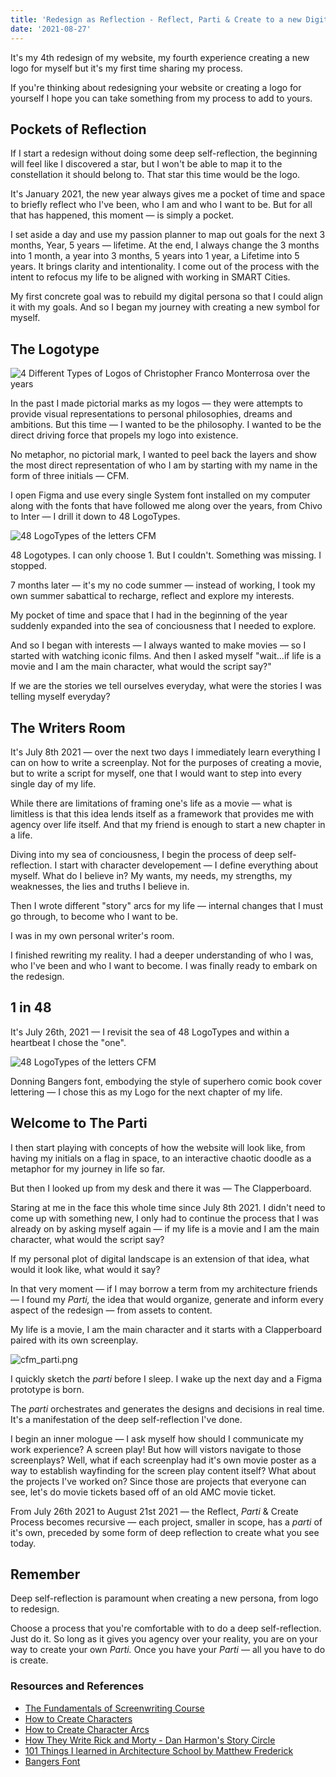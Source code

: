 ```yaml
---
title: 'Redesign as Reflection - Reflect, Parti & Create to a new Digital Persona'
date: '2021-08-27'
---
```


It's my 4th redesign of my website, my fourth experience creating a new logo for myself but it's my first time sharing my process.

If you're thinking about redesigning your website or creating a logo for yourself I hope you can take something from my process to add to yours.

## Pockets of Reflection

If I start a redesign without doing some deep self-reflection, the beginning will feel like I discovered a star, but I won't be able to map it to the constellation it should belong to. That star this time would be the logo.

It's January 2021, the new year always gives me a pocket of time and space to briefly reflect who I've been, who I am and who I want to be. But for all that has happened, this moment — is simply a pocket.

I set aside a day and use my passion planner to map out goals for the next 3 months, Year, 5 years — lifetime. At the end, I always change the 3 months into 1 month, a year into 3 months, 5 years into 1 year, a Lifetime into 5 years. It brings clarity and intentionality. I come out of the process with the intent to refocus my life to be aligned with working in SMART Cities.

My first concrete goal was to rebuild my digital persona so that I could align it with my goals. And so I began my journey with creating a new symbol for myself.

## The Logotype

![4 Different Types of Logos of Christopher Franco Monterrosa over the years](/images/writing/cfm_past_logos.png)

In the past I made pictorial marks as my logos — they were attempts to provide visual representations to personal philosophies, dreams and ambitions. But this time — I wanted to be the philosophy. I wanted to be the direct driving force that propels my logo into existence.

No metaphor, no pictorial mark, I wanted to peel back the layers and show the most direct representation of who I am by starting with my name in the form of three initials — CFM.

I open Figma and use every single System font installed on my computer along with the fonts that have followed me along over the years, from Chivo to Inter — I drill it down to 48 LogoTypes.

![48 LogoTypes of the letters CFM](/images/writing/48_cfm_logos.png)

48 Logotypes. I can only choose 1. But I couldn't. Something was missing. I stopped.

7 months later — it's my no code summer — instead of working, I took my own summer sabattical to recharge, reflect and explore my interests.

My pocket of time and space that I had in the beginning of the year suddenly expanded into the sea of conciousness that I needed to explore.

And so I began with interests — I always wanted to make movies — so I started with watching iconic films. And then I asked myself "wait...if life is a movie and I am the main character, what would the script say?"

If we are the stories we tell ourselves everyday, what were the stories I was telling myself everyday?

## The Writers Room

It's July 8th 2021 — over the next two days I immediately learn everything I can on how to write a screenplay. Not for the purposes of creating a movie, but to write a script for myself, one that I would want to step into every single day of my life.

While there are limitations of framing one's life as a movie — what is limitless is that this idea lends itself as a framework that provides me with agency over life itself. And that my friend is enough to start a new chapter in a life.

Diving into my sea of conciousness, I begin the process of deep self-reflection. I start with character developement — I define everything about myself. What do I believe in? My wants, my needs, my strengths, my weaknesses, the lies and truths I believe in.

Then I wrote different "story" arcs for my life — internal changes that I must go through, to become who I want to be.

I was in my own personal writer's room.

I finished rewriting my reality. I had a deeper understanding of who I was, who I've been and who I want to become. I was finally ready to embark on the redesign.

## 1 in 48

It's July 26th, 2021 — I revisit the sea of 48 LogoTypes and within a heartbeat I chose the "one".

![48 LogoTypes of the letters CFM](/images/writing/the_cfm_logo.png)

Donning Bangers font, embodying the style of superhero comic book cover lettering — I chose this as my Logo for the next chapter of my life.

## Welcome to The Parti

I then start playing with concepts of how the website will look like, from having my initials on a flag in space, to an interactive chaotic doodle as a metaphor for my journey in life so far.

But then I looked up from my desk and there it was — The Clapperboard.

Staring at me in the face this whole time since July 8th 2021. I didn't need to come up with something new, I only had to continue the process that I was already on by asking myself again — if my life is a movie and I am the main character, what would the script say?

If my personal plot of digital landscape is an extension of that idea, what would it look like, what would it say?

In that very moment — if I may borrow a term from my architecture friends — I found my _Parti,_ the idea that would organize, generate and inform every aspect of the redesign — from assets to content.

My life is a movie, I am the main character and it starts with a Clapperboard paired with its own screenplay.

![cfm_parti.png](/images/writing/cfm_parti.png)

I quickly sketch the _parti_ before I sleep. I wake up the next day and a Figma prototype is born.

The _parti_ orchestrates and generates the designs and decisions in real time. It's a manifestation of the deep self-reflection I've done.

I begin an inner mologue — I ask myself how should I communicate my work experience? A screen play! But how will vistors navigate to those screenplays? Well, what if each screenplay had it's own movie poster as a way to establish wayfinding for the screen play content itself? What about the projects I've worked on? Since those are projects that everyone can see, let's do movie tickets based off of an old AMC movie ticket.

From July 26th 2021 to August 21st 2021 — the Reflect, _Parti_ & Create Process becomes recursive — each project, smaller in scope, has a _parti_ of it's own, preceded by some form of deep reflection to create what you see today.

## Remember

Deep self-reflection is paramount when creating a new persona, from logo to redesign.

Choose a process that you're comfortable with to do a deep self-reflection. Just do it. So long as it gives you agency over your reality, you are on your way to create your own _Parti._ Once you have your _Parti —_ all you have to do is create.

### Resources and References

- [The Fundamentals of Screenwriting Course](https://youtu.be/v3QsRuqz49I)
- [How to Create Characters](https://youtu.be/h6Ylv_7BwjI)
- [How to Create Character Arcs](https://youtu.be/c1crdZI5Af0)
- [How They Write Rick and Morty - Dan Harmon's Story Circle](https://youtu.be/UAzjJAHVpAY?t=158)
- [101 Things I learned in Architecture School by Matthew Frederick](https://mitpress.mit.edu/books/101-things-i-learned-architecture-school)
- [Bangers Font](https://fonts.google.com/specimen/Bangers)
